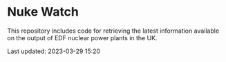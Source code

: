 # Nuke Watch

This repository includes code for retrieving the latest information available on the output of EDF nuclear power plants in the UK.

Last updated: 2023-03-29 15:20